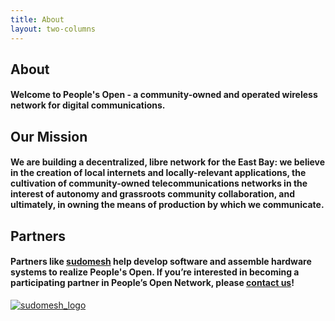 ```yaml
---
title: About
layout: two-columns
---
```


## About

#### Welcome to People's Open - a community-owned and operated wireless network for digital communications.

## Our Mission  

#### We are building a decentralized, libre network for the East Bay: we believe in the creation of local internets and locally-relevant applications, the cultivation of community-owned telecommunications networks in the interest of autonomy and grassroots community collaboration, and ultimately, in owning the means of production by which we communicate.

## Partners

#### Partners like [sudomesh](http://sudomesh.org/) help develop software and assemble hardware systems to realize People's Open. If you’re interested in becoming a participating partner in People’s Open Network, please [contact us](mailto:info@peoplesopen.net)!

[![sudomesh_logo](/assets/images/sudomesh_logo.jpg)](http://sudomesh.org/)
